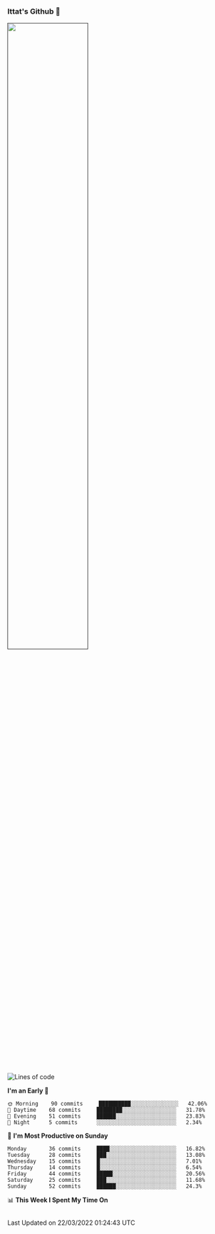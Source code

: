 ### Ittat's Github 👋

<a href="">
  <img align="center" src="https://github-readme-stats.vercel.app/api?username=ittat&hide_border=true&show_icons=true&count_private=true&theme=graywhite"  width="60%"/>
</a>


<!--START_SECTION:waka-->
![Lines of code](https://img.shields.io/badge/From%20Hello%20World%20I%27ve%20Written-557%20Thousand%20lines%20of%20code-blue)

**I'm an Early 🐤** 

```text
🌞 Morning    90 commits     ██████████░░░░░░░░░░░░░░░   42.06% 
🌆 Daytime    68 commits     ████████░░░░░░░░░░░░░░░░░   31.78% 
🌃 Evening    51 commits     ██████░░░░░░░░░░░░░░░░░░░   23.83% 
🌙 Night      5 commits      ░░░░░░░░░░░░░░░░░░░░░░░░░   2.34%

```
📅 **I'm Most Productive on Sunday** 

```text
Monday       36 commits     ████░░░░░░░░░░░░░░░░░░░░░   16.82% 
Tuesday      28 commits     ███░░░░░░░░░░░░░░░░░░░░░░   13.08% 
Wednesday    15 commits     █░░░░░░░░░░░░░░░░░░░░░░░░   7.01% 
Thursday     14 commits     █░░░░░░░░░░░░░░░░░░░░░░░░   6.54% 
Friday       44 commits     █████░░░░░░░░░░░░░░░░░░░░   20.56% 
Saturday     25 commits     ███░░░░░░░░░░░░░░░░░░░░░░   11.68% 
Sunday       52 commits     ██████░░░░░░░░░░░░░░░░░░░   24.3%

```


📊 **This Week I Spent My Time On** 

```text
```


 Last Updated on 22/03/2022 01:24:43 UTC
<!--END_SECTION:waka-->



<!--
**ittat/ittat** is a ✨ _special_ ✨ repository because its `README.md` (this file) appears on your GitHub profile.

Here are some ideas to get you started:

- 🔭 I’m currently working on ...
- 🌱 I’m currently learning ...
- 👯 I’m looking to collaborate on ...
- 🤔 I’m looking for help with ...
- 💬 Ask me about ...
- 📫 How to reach me: ...
- 😄 Pronouns: ...
- ⚡ Fun fact: ...

    technologies: {
        mobileApp: ["Android App"],
        frontEnd: {
            js: ["Vue", "Nuxt"],
            css: ["materialize", "vuetify", "bootstrap"]
        },
        backEnd: {
            js: ["node", "express", "SuiteScript"],
            python: ["flask"]
        },
        devOps: ["AWS", "Docker🐳", "Route53", "Nginx"],
        databases: ["mongo", "MySql", "sqlite"],
        misc: ["Firebase", "Socket.IO", "selenium", "open-cv", "php", "SuiteApp"]
    },
-->
